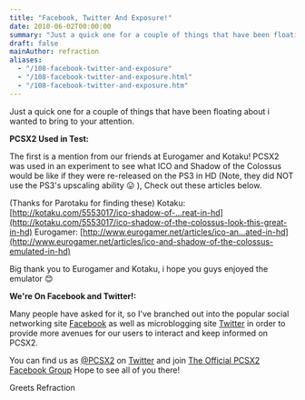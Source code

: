 ```yaml
---
title: "Facebook, Twitter And Exposure!"
date: 2010-06-02T00:00:00
summary: "Just a quick one for a couple of things that have been floating about i wanted to bring to your attention."
draft: false
mainAuthor: refraction
aliases:
  - "/108-facebook-twitter-and-exposure"
  - "/108-facebook-twitter-and-exposure.html"
  - "/108-facebook-twitter-and-exposure.htm"
---
```


Just a quick one for a couple of things that have been floating about i wanted to bring to your attention.

**PCSX2 Used in Test:**

The first is a mention from our friends at Eurogamer and Kotaku! PCSX2
was used in an experiment to see what ICO and Shadow of the Colossus
would be like if they were re-released on the PS3 in HD (Note, they did
NOT use the PS3's upscaling ability
😛 ), Check out these articles below.

(Thanks for Parotaku for finding these)
Kotaku:
[http://kotaku.com/5553017/ico-shadow-of-...reat-in-hd](http://kotaku.com/5553017/ico-shadow-of-the-colossus-look-this-great-in-hd)
Eurogamer:
[http://www.eurogamer.net/articles/ico-an...ated-in-hd](http://www.eurogamer.net/articles/ico-and-shadow-of-the-colossus-emulated-in-hd)

Big thank you to Eurogamer and Kotaku, i hope you guys enjoyed the
emulator
😊

**We're On Facebook and Twitter!:**

Many people have asked for it, so I've branched out into the popular
social networking site [Facebook](http://www.facebook.com) as well as
microblogging site [Twitter](http://www.twitter.com) in order to provide
more avenues for our users to interact and keep informed on PCSX2.

You can find us as [@PCSX2](http://twitter.com/PCSX2) on
[Twitter](http://www.twitter.com) and join [The Official PCSX2 Facebook
Group](http://www.facebook.com/groups/98483509559/) Hope to see all of
you there!

Greets
Refraction
